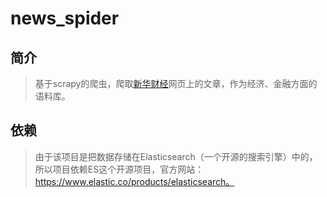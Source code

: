 # news_spider
## 简介
>基于scrapy的爬虫，爬取[新华财经](http://www.news.cn/fortune/)网页上的文章，作为经济、金融方面的语料库。

## 依赖
>由于该项目是把数据存储在Elasticsearch（一个开源的搜索引擎）中的，所以项目依赖ES这个开源项目，官方网站：https://www.elastic.co/products/elasticsearch。
